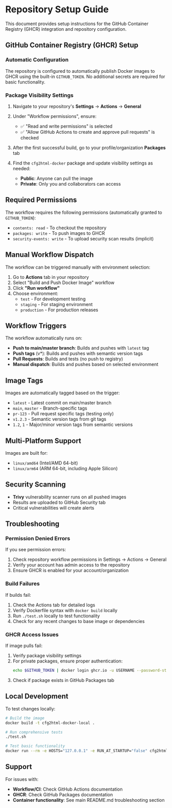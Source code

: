 # Repository Setup Guide

This document provides setup instructions for the GitHub Container Registry (GHCR) integration and repository configuration.

## GitHub Container Registry (GHCR) Setup

### Automatic Configuration

The repository is configured to automatically publish Docker images to GHCR using the built-in `GITHUB_TOKEN`. No additional secrets are required for basic functionality.

### Package Visibility Settings

1. Navigate to your repository's **Settings** → **Actions** → **General**
2. Under "Workflow permissions", ensure:
   - ✅ "Read and write permissions" is selected
   - ✅ "Allow GitHub Actions to create and approve pull requests" is checked

3. After the first successful build, go to your profile/organization **Packages** tab
4. Find the `cfg2html-docker` package and update visibility settings as needed:
   - **Public**: Anyone can pull the image
   - **Private**: Only you and collaborators can access

## Required Permissions

The workflow requires the following permissions (automatically granted to `GITHUB_TOKEN`):

- `contents: read` - To checkout the repository
- `packages: write` - To push images to GHCR
- `security-events: write` - To upload security scan results (implicit)

## Manual Workflow Dispatch

The workflow can be triggered manually with environment selection:

1. Go to **Actions** tab in your repository
2. Select "Build and Push Docker Image" workflow  
3. Click **"Run workflow"**
4. Choose environment:
   - `test` - For development testing
   - `staging` - For staging environment
   - `production` - For production releases

## Workflow Triggers

The workflow automatically runs on:

- **Push to main/master branch**: Builds and pushes with `latest` tag
- **Push tags** (v*): Builds and pushes with semantic version tags
- **Pull Requests**: Builds and tests (no push to registry)
- **Manual dispatch**: Builds and pushes based on selected environment

## Image Tags

Images are automatically tagged based on the trigger:

- `latest` - Latest commit on main/master branch
- `main`, `master` - Branch-specific tags
- `pr-123` - Pull request specific tags (testing only)
- `v1.2.3` - Semantic version tags from git tags
- `1.2`, `1` - Major/minor version tags from semantic versions

## Multi-Platform Support

Images are built for:
- `linux/amd64` (Intel/AMD 64-bit)
- `linux/arm64` (ARM 64-bit, including Apple Silicon)

## Security Scanning

- **Trivy** vulnerability scanner runs on all pushed images
- Results are uploaded to GitHub Security tab
- Critical vulnerabilities will create alerts

## Troubleshooting

### Permission Denied Errors

If you see permission errors:

1. Check repository workflow permissions in Settings → Actions → General
2. Verify your account has admin access to the repository
3. Ensure GHCR is enabled for your account/organization

### Build Failures

If builds fail:

1. Check the Actions tab for detailed logs
2. Verify Dockerfile syntax with `docker build` locally
3. Run `./test.sh` locally to test functionality
4. Check for any recent changes to base image or dependencies

### GHCR Access Issues

If image pulls fail:

1. Verify package visibility settings
2. For private packages, ensure proper authentication:
   ```bash
   echo $GITHUB_TOKEN | docker login ghcr.io -u USERNAME --password-stdin
   ```
3. Check if package exists in GitHub Packages tab

## Local Development

To test changes locally:

```bash
# Build the image
docker build -t cfg2html-docker-local .

# Run comprehensive tests
./test.sh

# Test basic functionality
docker run --rm -e HOSTS="127.0.0.1" -e RUN_AT_STARTUP="false" cfg2html-docker-local echo "Test passed"
```

## Support

For issues with:
- **Workflow/CI**: Check GitHub Actions documentation
- **GHCR**: Check GitHub Packages documentation  
- **Container functionality**: See main README.md troubleshooting section
